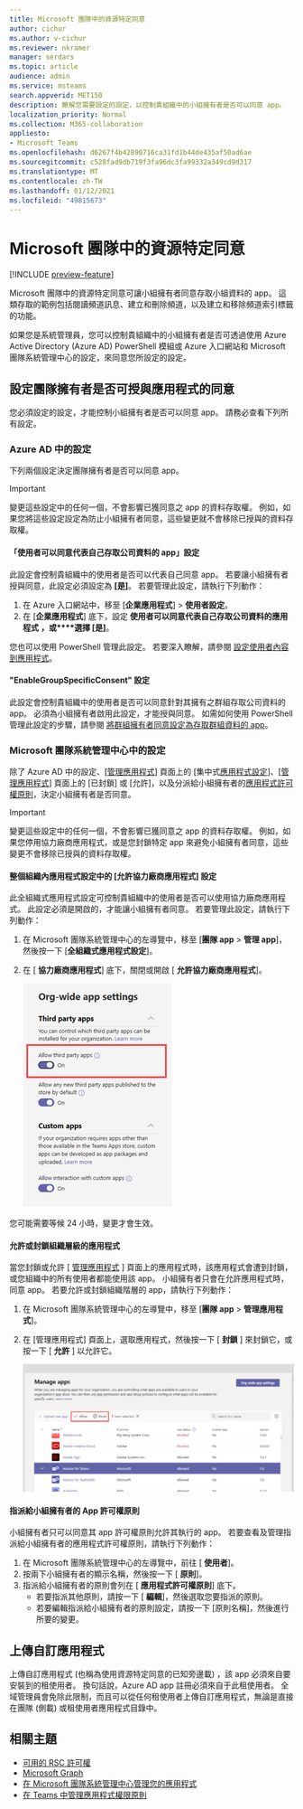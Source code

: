 ```yaml
---
title: Microsoft 團隊中的資源特定同意
author: cichur
ms.author: v-cichur
ms.reviewer: nkramer
manager: serdars
ms.topic: article
audience: admin
ms.service: msteams
search.appverid: MET150
description: 瞭解您需要設定的設定，以控制貴組織中的小組擁有者是否可以同意 app。
localization_priority: Normal
ms.collection: M365-collaboration
appliesto:
- Microsoft Teams
ms.openlocfilehash: d6267f4b42890716ca31fd1b44de435af50ad6ae
ms.sourcegitcommit: c528fad9db719f3fa96dc3fa99332a349cd9d317
ms.translationtype: MT
ms.contentlocale: zh-TW
ms.lasthandoff: 01/12/2021
ms.locfileid: "49815673"
---
```

# <a name="resource-specific-consent-in-microsoft-teams"></a>Microsoft 團隊中的資源特定同意

[!INCLUDE [preview-feature](includes/preview-feature.md)]

Microsoft 團隊中的資源特定同意可讓小組擁有者同意存取小組資料的 app。 這類存取的範例包括閱讀頻道訊息、建立和刪除頻道，以及建立和移除頻道索引標籤的功能。

如果您是系統管理員，您可以控制貴組織中的小組擁有者是否可透過使用 Azure Active Directory (Azure AD) PowerShell 模組或 Azure 入口網站和 Microsoft 團隊系統管理中心的設定，來同意您所設定的設定。  

## <a name="set-whether-team-owners-can-give-consent-to-apps"></a>設定團隊擁有者是否可授與應用程式的同意

您必須設定的設定，才能控制小組擁有者是否可以同意 app。 請務必查看下列所有設定。

### <a name="settings-in-azure-ad"></a>Azure AD 中的設定

下列兩個設定決定團隊擁有者是否可以同意 app。

> [!IMPORTANT]
> 變更這些設定中的任何一個，不會影響已獲同意之 app 的資料存取權。 例如，如果您將這些設定設定為防止小組擁有者同意，這些變更就不會移除已授與的資料存取權。

#### <a name="the-users-can-consent-to-apps-accessing-company-data-on-their-behalf-setting"></a>「使用者可以同意代表自己存取公司資料的 app」設定

此設定會控制貴組織中的使用者是否可以代表自己同意 app。 若要讓小組擁有者授與同意，此設定必須設定為 **[是]**。 若要管理此設定，請執行下列動作：

1. 在 Azure 入口網站中，移至 [**企業應用程式**]  >  **使用者設定**。
2. 在 [**企業應用程式**] 底下，設定 **使用者可以同意代表自己存取公司資料的應用程式** **，或****選擇 [是]**。

您也可以使用 PowerShell 管理此設定。 若要深入瞭解，請參閱 [設定使用者內容到應用程式](https://docs.microsoft.com/azure/active-directory/manage-apps/configure-user-consent#configure-user-consent-to-applications)。

#### <a name="the-enablegroupspecificconsent-setting"></a>"EnableGroupSpecificConsent" 設定

此設定會控制貴組織中的使用者是否可以同意針對其擁有之群組存取公司資料的 app。 必須為小組擁有者啟用此設定，才能授與同意。 如需如何使用 PowerShell 管理此設定的步驟，請參閱 [將群組擁有者同意設定為存取群組資料的 app](https://docs.microsoft.com/azure/active-directory/manage-apps/configure-user-consent#configure-group-owner-consent-to-apps-accessing-group-data)。

### <a name="settings-in-the-microsoft-teams-admin-center"></a>Microsoft 團隊系統管理中心中的設定

除了 Azure AD 中的設定、[[管理應用程式](manage-apps.md)] 頁面上的 [集中式[應用程式設定](manage-apps.md#manage-org-wide-app-settings)]、[[管理應用程式](manage-apps.md#allow-and-block-apps)] 頁面上的 [已封鎖] 或 [允許]，以及分派給小組擁有者的[應用程式許可權原則](teams-app-permission-policies.md)，決定小組擁有者是否同意。

> [!IMPORTANT]
> 變更這些設定中的任何一個，不會影響已獲同意之 app 的資料存取權。 例如，如果您停用協力廠商應用程式，或是您封鎖特定 app 來避免小組擁有者同意，這些變更不會移除已授與的資料存取權。  

#### <a name="the-allow-third-party-apps-setting-in-org-wide-app-settings"></a>整個組織內應用程式設定中的 [允許協力廠商應用程式] 設定

此全組織式應用程式設定可控制貴組織中的使用者是否可以使用協力廠商應用程式。 此設定必須是開啟的，才能讓小組擁有者同意。 若要管理此設定，請執行下列動作：

1. 在 Microsoft 團隊系統管理中心的左導覽中，移至 [**團隊 app**  >  **管理 app**]，然後按一下 [**全組織式應用程式設定**]。
2. 在 [ **協力廠商應用程式**] 底下，關閉或開啟 [ **允許協力廠商應用程式**]。

    ![[在小組中允許協力廠商應用程式] 設定的螢幕擷取畫面](media/resource-specific-consent-org-wide-setting.png)

您可能需要等候 24 小時，變更才會生效。

#### <a name="allow-or-block-the-app-at-the-org-level"></a>允許或封鎖組織層級的應用程式

當您封鎖或允許 [ [管理應用程式](manage-apps.md#allow-and-block-apps) ] 頁面上的應用程式時，該應用程式會遭到封鎖，或您組織中的所有使用者都能使用該 app。 小組擁有者只會在允許應用程式時，同意 app。 若要允許或封鎖組織階層的 app，請執行下列動作：

1. 在 Microsoft 團隊系統管理中心的左導覽中，移至 [**團隊 app**  >  **管理應用程式**]。
2. 在 [管理應用程式] 頁面上，選取應用程式，然後按一下 [ **封鎖** ] 來封鎖它，或按一下 [ **允許** ] 以允許它。

    ![組織內設定中封鎖 app 的螢幕擷取畫面](media/resource-specific-consent-allow-block-apps.png)

#### <a name="app-permission-policy-assigned-to-the-team-owner"></a>指派給小組擁有者的 App 許可權原則

小組擁有者只可以同意其 app 許可權原則允許其執行的 app。 若要查看及管理指派給小組擁有者的應用程式許可權原則，請執行下列動作：

1. 在 Microsoft 團隊系統管理中心的左導覽中，前往 [ **使用者**]。
2. 按兩下小組擁有者的顯示名稱，然後按一下 [ **原則**]。
3. 指派給小組擁有者的原則會列在 [ **應用程式許可權原則**] 底下。
    - 若要指派其他原則，請按一下 [ **編輯**]，然後選取您要指派的原則。
    - 若要編輯指派給小組擁有者的原則設定，請按一下 [原則名稱]，然後進行所要的變更。  

## <a name="uploading-custom-apps"></a>上傳自訂應用程式

上傳自訂應用程式 (也稱為使用資源特定同意的已知旁邊載) ，該 app 必須來自要安裝到的租使用者。 換句話說，Azure AD app 註冊必須來自于此租使用者。 全域管理員會免除此限制，而且可以從任何租使用者上傳自訂應用程式，無論是直接在團隊 (側載) 或租使用者應用程式目錄中。

## <a name="related-topics"></a>相關主題

- [可用的 RSC 許可權](https://aka.ms/teams-rsc)
- [Microsoft Graph](https://developer.microsoft.com/graph)
- [在 Microsoft 團隊系統管理中心管理您的應用程式](manage-apps.md)
- [在 Teams 中管理應用程式權限原則](teams-app-permission-policies.md)
